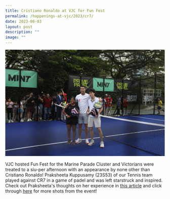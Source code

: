 ```yaml
---
title: Cristiano Ronaldo at VJC for Fun Fest
permalink: /happenings-at-vjc/2023/cr7/
date: 2023-06-03
layout: post
description: ""
image: ""
---
```

![](/images/2023%20funfest%20cr7.jpeg)

VJC hosted Fun Fest for the Marine Parade Cluster and Victorians were treated to a siu-per afternoon with an appearance by none other than Cristiano Ronaldo! Praksheeta Kuppusamy (23S53) of our Tennis team played against CR7 in a game of padel and was left starstruck and inspired. Check out Praksheeta's thoughts on her experience in [this article](https://www.straitstimes.com/sport/football/cristiano-ronaldo-lets-his-hands-do-the-talking-in-game-of-padel-at-vjc?fbclid=IwAR2P4gsLLj4lUZyg1LfPf6ET1TjPB_fG_TgkZhHuAdiFYwcW3cP367-D1SU) and click through [here](https://www.instagram.com/p/CtGw3NiLQ4N/?utm_source=ig_web_copy_link&igshid=MzRlODBiNWFlZA==) for more shots from the event!